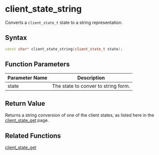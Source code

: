 # client_state_string

Converts a `client_state_t` state to a string representation.

## Syntax

```cpp
const char* client_state_string(client_state_t state);
```

## Function Parameters

Parameter Name | Description
--- | ---
state | The state to conver to string form.

## Return Value

Returns a string conversion of one of the client states, as listed here in the [client_state_get](https://github.com/RandyGaul/cute_framework/blob/master/docs/networking/client/client_state_get.md) page.

## Related Functions

[client_state_get](https://github.com/RandyGaul/cute_framework/blob/master/docs/networking/client/client_state_get.md)  
